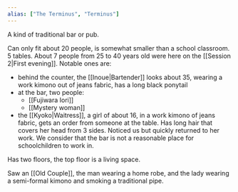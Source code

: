 ```yaml
---
alias: ["The Terminus", "Terminus"]
---
```


A kind of traditional bar or pub.

Can only fit about 20 people, is somewhat smaller than a school classroom. 5 tables.
About 7 people from 25 to 40 years old were here on the [[Session 2|First evening]]. Notable ones are:
- behind the counter, the [[Inoue|Bartender]] looks about 35, wearing a work kimono out of jeans fabric, has a long black ponytail
- at the bar, two people:
	- [[Fujiwara Iori]] 
	- [[Mystery woman]]
- the [[Kyoko|Waitress]], a girl of about 16, in a work kimono of jeans fabric, gets an order from someone at the table. Has long hair that covers her head from 3 sides. Noticed us but quickly returned to her work. We consider that the bar is not a reasonable place for schoolchildren to work in.

Has two floors, the top floor is a living space.

Saw an [[Old Couple]], the man wearing a home robe, and the lady wearing a semi-formal kimono and smoking a traditional pipe.



